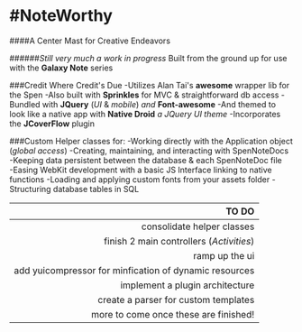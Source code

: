 #NoteWorthy
==============================================================================

####A Center Mast for Creative Endeavors 

######*Still very much a work in progress*
Built from the ground up for use with the **Galaxy Note** series 

###Credit Where Credit's Due
-Utilizes Alan Tai's **awesome** wrapper lib for the Spen
-Also built with **Sprinkles** for MVC & straightforward db access
-Bundled with **JQuery** (*UI* & *mobile*) *and* **Font-awesome**
-And themed to look like a native app with **Native Droid** *a JQuery UI theme*
-Incorporates the **JCoverFlow** plugin


###Custom Helper classes for: 
-Working directly with the Application object (*global access*)
-Creating, maintaining, and interacting with SpenNoteDocs 
-Keeping data persistent between the database & each SpenNoteDoc file  
-Easing WebKit development with a basic JS Interface linking to native functions
-Loading and applying custom fonts from your assets folder
-Structuring database tables in SQL



 |  TO DO                                                  |
 |-------------------------------------------------------:|
 | consolidate helper classes |
 | finish 2 main controllers (_Activities_) |
 | ramp up the ui |
 | add yuicompressor for minfication of dynamic resources |
 | implement a plugin architecture |
 | create a parser for custom templates |
 | more to come once these are finished! |
